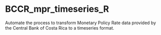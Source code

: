# BCCR_mpr_timeseries_R
Automate the process to transform Monetary Policy Rate data provided by the Central Bank of Costa Rica to a timeseries format.
